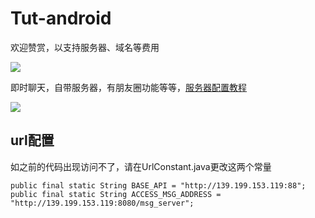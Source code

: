 # Tut-android

欢迎赞赏，以支持服务器、域名等费用

![](https://wx4.sinaimg.cn/mw690/668b990agy1g3fuiv1qx6j20fu0dpq57.jpg)


即时聊天，自带服务器，有朋友圈功能等等，[服务器配置教程](https://dltech21.github.io/2018/04/13/%E6%90%AD%E5%BB%BATeamTalk%E6%9C%8D%E5%8A%A1%E5%99%A8/)

![](https://github.com/DLTech21/Tut-android/blob/master/2016-11-07%2016_04_01.gif)



## url配置

如之前的代码出现访问不了，请在UrlConstant.java更改这两个常量

```
public final static String BASE_API = "http://139.199.153.119:88";
public final static String ACCESS_MSG_ADDRESS = "http://139.199.153.119:8080/msg_server";
```	



